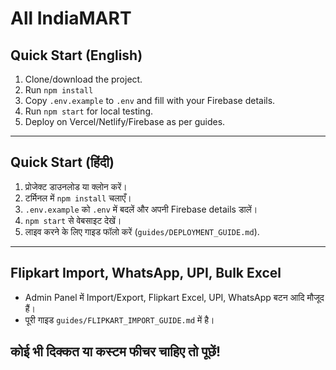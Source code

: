 # All IndiaMART

## Quick Start (English)
1. Clone/download the project.
2. Run `npm install`
3. Copy `.env.example` to `.env` and fill with your Firebase details.
4. Run `npm start` for local testing.
5. Deploy on Vercel/Netlify/Firebase as per guides.

---

## Quick Start (हिंदी)
1. प्रोजेक्ट डाउनलोड या क्लोन करें।
2. टर्मिनल में `npm install` चलाएँ।
3. `.env.example` को `.env` में बदलें और अपनी Firebase details डालें।
4. `npm start` से वेबसाइट देखें।
5. लाइव करने के लिए गाइड फॉलो करें (`guides/DEPLOYMENT_GUIDE.md`).

---

## Flipkart Import, WhatsApp, UPI, Bulk Excel
- Admin Panel में Import/Export, Flipkart Excel, UPI, WhatsApp बटन आदि मौजूद हैं।
- पूरी गाइड `guides/FLIPKART_IMPORT_GUIDE.md` में है।

## कोई भी दिक्कत या कस्टम फीचर चाहिए तो पूछें!